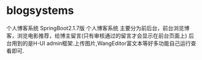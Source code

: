 # blogsystems
个人博客系统
SpringBoot2.1.7版 个人博客系统
主要分为前后台，前台浏览博客，浏览电影推荐，给博主留言(只有审核通过的留言才会显示在前台页面上)
后台用到的是H-UI admin框架.上传图片,WangEditor富文本等好多功能自己运行查看即可.
